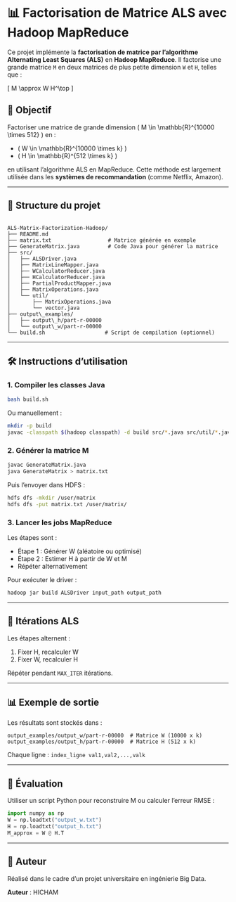# 📊 Factorisation de Matrice ALS avec Hadoop MapReduce

Ce projet implémente la **factorisation de matrice par l’algorithme Alternating Least Squares (ALS)** en **Hadoop MapReduce**. Il factorise une grande matrice `M` en deux matrices de plus petite dimension `W` et `H`, telles que :

\[
M \approx W H^\top
\]

## 🧠 Objectif

Factoriser une matrice de grande dimension \( M \in \mathbb{R}^{10000 \times 512} \) en :

- \( W \in \mathbb{R}^{10000 \times k} \)
- \( H \in \mathbb{R}^{512 \times k} \)

en utilisant l’algorithme ALS en MapReduce. Cette méthode est largement utilisée dans les **systèmes de recommandation** (comme Netflix, Amazon).

---

## 📁 Structure du projet

```

ALS-Matrix-Factorization-Hadoop/
├── README.md
├── matrix.txt                  # Matrice générée en exemple
├── GenerateMatrix.java         # Code Java pour générer la matrice
├── src/
│   ├── ALSDriver.java
│   ├── MatrixLineMapper.java
│   ├── WCalculatorReducer.java
│   ├── HCalculatorReducer.java
│   ├── PartialProductMapper.java
│   ├── MatrixOperations.java
│   └── util/
│       ├── MatrixOperations.java
│       └── vector.java
├── output\_examples/
│   ├── output\_h/part-r-00000
│   └── output\_w/part-r-00000
└── build.sh                   # Script de compilation (optionnel)

````

---

## 🛠️ Instructions d’utilisation

### 1. Compiler les classes Java

```bash
bash build.sh
````

Ou manuellement :

```bash
mkdir -p build
javac -classpath $(hadoop classpath) -d build src/*.java src/util/*.java
```

### 2. Générer la matrice M

```bash
javac GenerateMatrix.java
java GenerateMatrix > matrix.txt
```

Puis l’envoyer dans HDFS :

```bash
hdfs dfs -mkdir /user/matrix
hdfs dfs -put matrix.txt /user/matrix/
```

### 3. Lancer les jobs MapReduce

Les étapes sont :

* Étape 1 : Générer W (aléatoire ou optimisé)
* Étape 2 : Estimer H à partir de W et M
* Répéter alternativement

Pour exécuter le driver :

```bash
hadoop jar build ALSDriver input_path output_path
```

---

## 🔁 Itérations ALS

Les étapes alternent :

1. Fixer H, recalculer W
2. Fixer W, recalculer H

Répéter pendant `MAX_ITER` itérations.

---

## 📊 Exemple de sortie

Les résultats sont stockés dans :

```
output_examples/output_w/part-r-00000  # Matrice W (10000 x k)
output_examples/output_h/part-r-00000  # Matrice H (512 x k)
```

Chaque ligne : `index_ligne val1,val2,...,valk`

---

## 🧪 Évaluation

Utiliser un script Python pour reconstruire M ou calculer l’erreur RMSE :

```python
import numpy as np
W = np.loadtxt("output_w.txt")
H = np.loadtxt("output_h.txt")
M_approx = W @ H.T
```

---

## 📌 Auteur

Réalisé dans le cadre d’un projet universitaire en ingénierie Big Data.

**Auteur** : HICHAM
